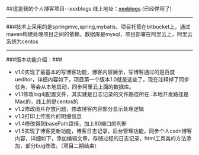 ##这是我的个人博客项目--xxxblogs  线上地址：~~[xxxblogs](http://112.74.81.77/article/index)~~ (已经停用了)
***
###技术上采用的是springmvc,spring,mybatis。项目托管在bitbucket上，通过maven构建处理项目之间的依赖。数据库是mysql，项目部署在阿里云上，阿里云系统为centos
***
###版本功能介绍：###
* v1.0实现了最基本的写博客功能，博客内容展示，写博客通过的是百度ueditor，详细内容如下，项目第一个版本1.0就是这些了，现在注释掉了同步任务，等会从本地启动，同步阿里云上面的数据库。
* v1.1修改log4j配置文件，其实就是日志记录的文件路径所在..本地开发路径是Mac的，线上的是centos的
* v1.2修改图片存放问题，修改博客内容部分显示处理逻辑
* v1.3打印上传图片的明细信息
* v1.4修改得到basePath路径，加上80端口的判断
* v1.5实现了博客更新功能，博客日志记录，后台管理功能，同步个人csdn博客内容，详细如下，添加编辑文章，存储过程的日志记录，html工具类的方法添加，部分bug修改。（项目二期结束）
